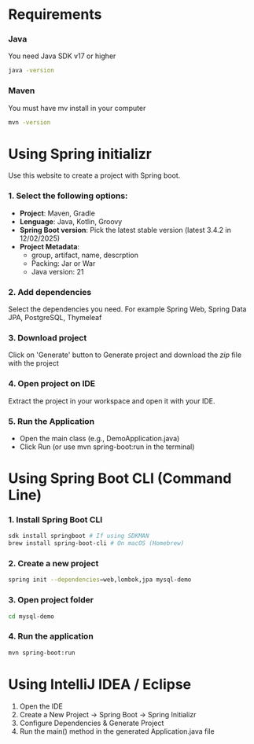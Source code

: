 # Requirements

### Java

You need Java SDK v17 or higher

```sh
java -version
```

### Maven

You must have mv install in your computer

```sh
mvn -version
```

# Using Spring initializr

Use this website to create a project with Spring boot.

### 1. Select the following options:

- **Project**: Maven, Gradle
- **Lenguage**: Java, Kotlin, Groovy
- **Spring Boot version**: Pick the latest stable version (latest 3.4.2 in 12/02/2025)
- **Project Metadata**:
  - group, artifact, name, descrption
  - Packing: Jar or War
  - Java version: 21

### 2. Add dependencies

Select the dependencies you need. For example Spring Web, Spring Data JPA, PostgreSQL, Thymeleaf

### 3. Download project

Click on 'Generate' button to Generate project and download the _zip_ file with the project

### 4. Open project on IDE

Extract the project in your workspace and open it with your IDE.

### 5. Run the Application

- Open the main class (e.g., DemoApplication.java)
- Click Run (or use mvn spring-boot:run in the terminal)

# Using Spring Boot CLI (Command Line)

### 1. Install Spring Boot CLI

```sh
sdk install springboot # If using SDKMAN
brew install spring-boot-cli # On macOS (Homebrew)
```

### 2. Create a new project

```sh
spring init --dependencies=web,lombok,jpa mysql-demo
```

### 3. Open project folder

```sh
cd mysql-demo
```

### 4. Run the application

```sh
mvn spring-boot:run
```

# Using IntelliJ IDEA / Eclipse

1. Open the IDE
2. Create a New Project → Spring Boot → Spring Initializr
3. Configure Dependencies & Generate Project
4. Run the main() method in the generated Application.java file
